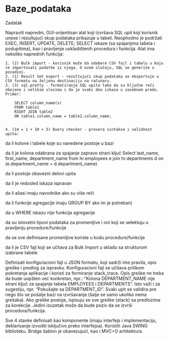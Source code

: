 # Baze_podataka
Zadatak

Napraviti napredni, GUI-orijentisan alat koji izvršava SQL upit koji korisnik unese i rezultujući skup podataka prikazuje u tabeli. Neophodno je podržati EXEC, INSERT, UPDATE, DELETE; SELECT iskaze (sa spajanjima tabela i podupitima), kao i pravljenje uskladištenih procedura i funkcija. Alat ima nekoliko naprednih funkcija:

	1. (2) Bulk import - korisnik može da odabere CSV fajl i tabelu u koju će importovati podatke iz njega. U ovom slučaju, SQL se generiše u pozadini.
	2. (1) Result Set export - rezultujući skup podataka se eksportuje u CSV formatu na željenu destinaciju na računaru.
	3. (3) sql.pretty - formatiranje SQL upita tako da su ključne reči obojene i velikim slovima i da je svaki deo iskaza u zasebnom predu. Primer:
		
		SELECT column_name(s)
		FROM table1
		RIGHT JOIN table2
		ON table1.column_name = table2.column_name;


	4. (14 = 1 + 10 + 3) Query checker - provera sintakse i validnost upita:
da li kolone i tabele koje su navedene postoje u bazi

da li je kolona odabrana za spajanje zapravo strani ključ
	Select last_name, first_name, department_name from hr.employees e join hr.departments d on (e.department_name = d.department_name)

da li postoje obavezni delovi upita

da li je redosled iskaza ispravan

da li aliasi imaju navodnike ako su više reči

da li funkcije agregacije imaju GROUP BY ako im je potreban)

da u WHERE iskazu nije funkcija agregacije

da su istovetni tipovi podataka za promenljive i oni koji se selektuju u pravljenju procedure/funkcije

da se sve definisane promenljive koriste u kodu procedure/funkcije

da li je CSV fajl koji se učitava za Bulk Import u skladu sa strukturom izabrane tabele

Definisati konfiguracioni fajl u JSON formatu, koji sadrži ime pravila, opis greške i predlog za ispravku. Konfiguracioni fajl se učitava prilikom pokretanja aplikacije i koristi za formiranje stack_trace. Opis greške ne treba da bude uopšten već konkretan, npr.: “Kolona DEPARTMENT_NAME nije strani ključ za spajanje tabela EMPLOYEES i DEPARTMENTS”. Isto važi i za sugestiju, npr. “Pokušajte sa DEPARTMENT_ID”. Svaki upit se validira pre nego što se pošalje bazi na izvršavanje (šalje se samo ukoliko nema grešaka). Ako greške postoje, ispisuju se sve greške (stack) sa predlozima za korekcije. Jedini izuzetak može da bude poziv da se izvrši procedura/funkcija. 

Sve 4 stavke definisati kao komponente (imaju interfejs i implementaciju, deklarisanje izvoditi isključivo preko interfejsa). Koristiti Java SWING biblioteku. Bridge šablon je obavezujući, kao i MVC+O arhitektura. 


